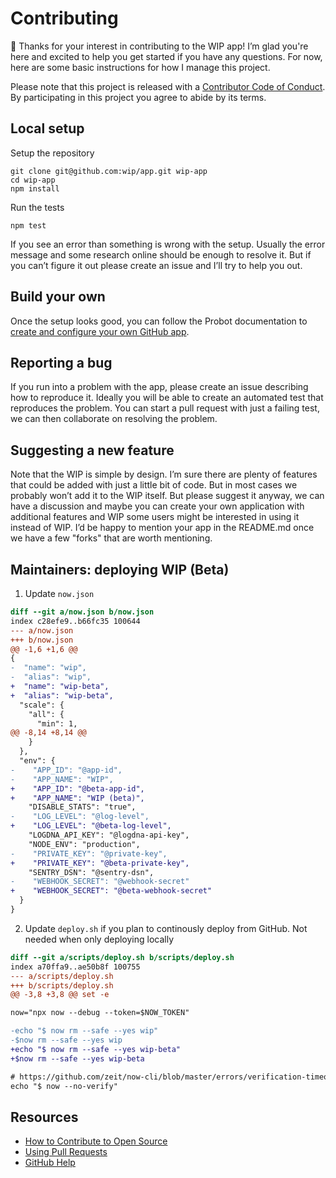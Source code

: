 # Contributing

👋 Thanks for your interest in contributing to the WIP app! I’m glad you're here and excited to help you get started if you have any questions. For now, here are some basic instructions for how I manage this project.

Please note that this project is released with a [Contributor Code of Conduct](CODE_OF_CONDUCT.md). By participating in this project you agree to abide by its terms.

## Local setup

Setup the repository

```
git clone git@github.com:wip/app.git wip-app
cd wip-app
npm install
```

Run the tests

```
npm test
```

If you see an error than something is wrong with the setup. Usually the error message and some research online should be enough to resolve it. But if you can’t figure it out please create an issue and I’ll try to help you out.

## Build your own

Once the setup looks good, you can follow the Probot documentation to [create and configure your own GitHub app](https://probot.github.io/docs/development/#configuring-a-github-app).

## Reporting a bug

If you run into a problem with the app, please create an issue describing how to reproduce it. Ideally you will be able to create an automated test that reproduces the problem. You can start a pull request with just a failing test, we can then collaborate on resolving the problem.

## Suggesting a new feature

Note that the WIP is simple by design. I’m sure there are plenty of features that could be added with just a little bit of code. But in most cases we probably won’t add it to the WIP itself. But please suggest it anyway, we can have a discussion and maybe you can create your own application with additional features and WIP some users might be interested in using it instead of WIP. I’d be happy to mention your app in the README.md once we have a few "forks" that are worth mentioning.

## Maintainers: deploying WIP (Beta)

1. Update `now.json`

```diff
diff --git a/now.json b/now.json
index c28efe9..b66fc35 100644
--- a/now.json
+++ b/now.json
@@ -1,6 +1,6 @@
{
-  "name": "wip",
-  "alias": "wip",
+  "name": "wip-beta",
+  "alias": "wip-beta",
  "scale": {
    "all": {
      "min": 1,
@@ -8,14 +8,14 @@
    }
  },
  "env": {
-    "APP_ID": "@app-id",
-    "APP_NAME": "WIP",
+    "APP_ID": "@beta-app-id",
+    "APP_NAME": "WIP (beta)",
    "DISABLE_STATS": "true",
-    "LOG_LEVEL": "@log-level",
+    "LOG_LEVEL": "@beta-log-level",
    "LOGDNA_API_KEY": "@logdna-api-key",
    "NODE_ENV": "production",
-    "PRIVATE_KEY": "@private-key",
+    "PRIVATE_KEY": "@beta-private-key",
    "SENTRY_DSN": "@sentry-dsn",
-    "WEBHOOK_SECRET": "@webhook-secret"
+    "WEBHOOK_SECRET": "@beta-webhook-secret"
  }
}
```

2. Update `deploy.sh` if you plan to continously deploy from GitHub. Not needed when only deploying locally

```diff
diff --git a/scripts/deploy.sh b/scripts/deploy.sh
index a70ffa9..ae50b8f 100755
--- a/scripts/deploy.sh
+++ b/scripts/deploy.sh
@@ -3,8 +3,8 @@ set -e

now="npx now --debug --token=$NOW_TOKEN"

-echo "$ now rm --safe --yes wip"
-$now rm --safe --yes wip
+echo "$ now rm --safe --yes wip-beta"
+$now rm --safe --yes wip-beta

# https://github.com/zeit/now-cli/blob/master/errors/verification-timeout.md
echo "$ now --no-verify"
```

## Resources

- [How to Contribute to Open Source](https://opensource.guide/how-to-contribute/)
- [Using Pull Requests](https://help.github.com/articles/about-pull-requests/)
- [GitHub Help](https://help.github.com)
